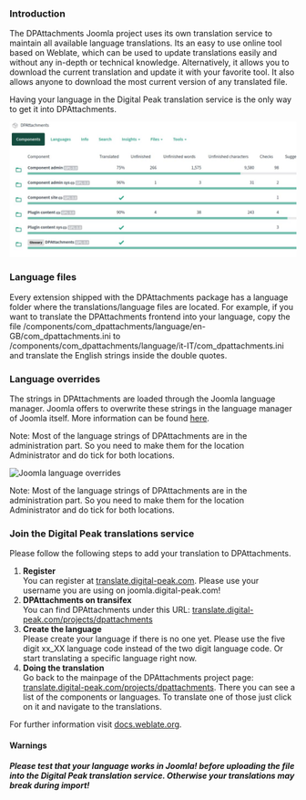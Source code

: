 ### Introduction
The DPAttachments Joomla project uses its own translation service to maintain all available language translations. Its an easy to use online tool based on Weblate, which can be used to update translations easily and without any in-depth or technical knowledge. Alternatively, it allows you to download the current translation and update it with your favorite tool. It also allows anyone to download the most current version of any translated file.

Having your language in the Digital Peak translation service is the only way to get it into DPAttachments.

![DPAttachments Translations Services](../../misc-images/misc/DPAttachments-translations-ui.jpg)

### Language files
Every extension shipped with the DPAttachments package has a language folder where the translations/language files are located. For example, if you want to translate the DPAttachments frontend into your language, copy the file /components/com_dpattachments/language/en-GB/com_dpattachments.ini to /components/com_dpattachments/language/it-IT/com_dpattachments.ini and translate the English strings inside the double quotes.

### Language overrides
The strings in DPAttachments are loaded through the Joomla language manager. Joomla offers to overwrite these strings in the language manager of Joomla itself. More information can be found [here](https://docs.joomla.org/J3.x:Language_Overrides_in_Joomla).

Note: Most of the language strings of DPAttachments are in the administration part. So you need to make them for the location Administrator and do tick for both locations.

![Joomla language overrides](../../screenshots/misc/languages-override.png)

Note: Most of the language strings of DPAttachments are in the administration part. So you need to make them for the location Administrator and do tick for both locations.

### Join the Digital Peak translations service
Please follow the following steps to add your translation to DPAttachments.

1. **Register**  
You can register at [translate.digital-peak.com](https://translate.digital-peak.com/). Please use your username you are using on joomla.digital-peak.com!
2. **DPAttachments on transifex**  
You can find DPAttachments under this URL: [translate.digital-peak.com/projects/dpattachments](https://translate.digital-peak.com/projects/dpattachments)
1. **Create the language**  
Please create your language if there is no one yet. Please use the five digit xx_XX language code instead of the two digit language code. Or start translating a specific language right now.
1. **Doing the translation**  
Go back to the mainpage of the DPAttachments project page: [translate.digital-peak.com/projects/dpattachments](https://translate.digital-peak.com/projects/dpattachments). There you can see a list of the components or languages. To translate one of those just click on it and navigate to the translations.

For further information visit [docs.weblate.org](https://docs.weblate.org/en/latest/user/translating.html).

#### Warnings
_**Please test that your language works in Joomla! before uploading the file into the Digital Peak translation service. Otherwise your translations may break during import!**_
